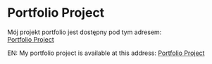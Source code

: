 # Portfolio Project

Mój projekt portfolio jest dostępny pod tym adresem:  
[Portfolio Project](https://anjax1999.github.io/portfolio-project/)

EN: My portfolio project is available at this address:
[Portfolio Project](https://anjax1999.github.io/portfolio-project/)
